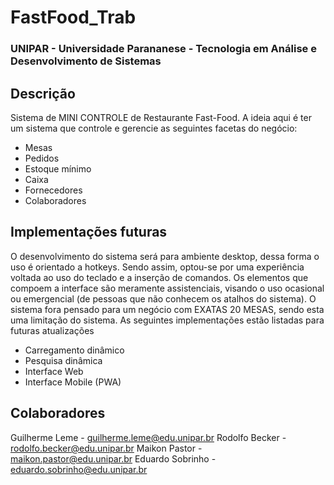 # FastFood_Trab
### UNIPAR - Universidade Parananese - Tecnologia em Análise e Desenvolvimento de Sistemas
## Descrição
Sistema de MINI CONTROLE de Restaurante Fast-Food.
A ideia aqui é ter um sistema que controle e gerencie as seguintes facetas do negócio:

* Mesas
* Pedidos
* Estoque mínimo
* Caixa
* Fornecedores
* Colaboradores

## Implementações futuras
O desenvolvimento do sistema será para ambiente desktop, dessa forma o uso é orientado a hotkeys. Sendo assim, optou-se por uma experiência voltada ao uso do teclado e a inserção de comandos. Os elementos que compoem a interface são meramente assistenciais, visando o uso ocasional ou emergencial (de pessoas que não conhecem os atalhos do sistema).
O sistema fora pensado para um negócio com EXATAS 20 MESAS, sendo esta uma limitação do sistema.
As seguintes implementações estão listadas para futuras atualizações
* Carregamento dinâmico
* Pesquisa dinâmica
* Interface Web
* Interface Mobile (PWA)

## Colaboradores
Guilherme Leme - guilherme.leme@edu.unipar.br
Rodolfo Becker - rodolfo.becker@edu.unipar.br
Maikon Pastor - maikon.pastor@edu.unipar.br
Eduardo Sobrinho - eduardo.sobrinho@edu.unipar.br

